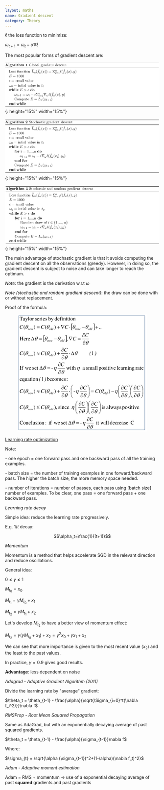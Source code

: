 ```yaml
---
layout: maths
name: Gradient descent
category: Theory
---
```


$\ell$ the loss function to minimize:

$\omega_{t+1}=\omega_t - \alpha \nabla \ell$

The most popular forms of gradient descent are:

![image](/assets/img/global-gradient-descent.png){: height="15%" width="15%"}

![image](/assets/img/stochastic-gradient-descent.png){: height="15%" width="15%"}

![image](/assets/img/stochastic-random-gradient-descent.png){: height="15%" width="15%"}

The main advantage of stochastic gradient is that it avoids computing the gradient descent on all the observations (greedy). However, in doing so, the gradient descent is subject to noise and can take longer to reach the optimum.

*Note*: the gradient is the derivation w.r.t $\omega$

*Note (stochastic and random gradient descent)*: the draw can be done with or without replacement.

Proof of the formula:

<figure>
    <img src="/assets/img/GradientDescent_proof.png">
</figure>

<ins>Learning rate optimization</ins>

Note:

\- one epoch = one forward pass and one backward pass of all the
training examples.

\- batch size = the number of training examples in one forward/backward
pass. The higher the batch size, the more memory space needed.

\- number of iterations = number of passes, each pass using \[batch
size\] number of examples. To be clear, one pass = one forward pass +
one backward pass.

*Learning rate decay*

Simple idea: reduce the learning rate progressively.

E.g. $1/t$ decay:

$$\alpha_t=\frac{1}{(t+1)}$$

*Momentum*

Momentum is a method that helps accelerate SGD in the relevant direction
and reduce oscillations.

General idea:

$0 \le \gamma \le 1$

$M_{t_0}=x_0$

$M_{t_1}=\gamma M_{t_0} + x_1$

$M_{t_2}=\gamma M_{t_1} + x_2$

Let's develop $M_{t_2}$ to have a better view of momentum effect:

$M_{t_2} = \gamma (\gamma M_{t_0} + x_1) + x_2 = \gamma^2 x_0 + \gamma x_1 + x_2$

We can see that more importance is given to the most recent value
($x_2$) and the least to the past values.

In practice, $\gamma = 0.9$ gives good results.

**Advantage**: less dependent on noise

*Adagrad - Adaptive Gradient Algorithm (2011)*

Divide the learning rate by \"average\" gradient:

$\theta_t = \theta_{t-1} - \frac{\alpha}{\sqrt{\Sigma_{i=0}^t(\nabla f_i^2)}}\nabla f$

*RMSProp - Root Mean Squared Propagation*

Same as AdaGrad, but with an exponentially decaying average of past
squared gradients.

$\theta_t = \theta_{t-1} - \frac{\alpha}{\sigma_{t-1}}\nabla f$

Where:

$\sigma_{t} = \sqrt{\alpha (\sigma_{t-1})^2+(1-\alpha)(\nabla f_t)^2}$

*Adam - Adaptive moment estimation*

Adam = RMS + momentum =\> use of a exponential decaying average of past
**squared** gradients and past gradients
